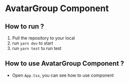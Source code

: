 # AvatarGroup Component

## How to run ?
1. Pull the repository to your local
2. run `yarn dev` to start
3. run `yarn test` tu run test

## How to use AvatarGroup Component ?
- Open `App.tsx`, you can see how to use component